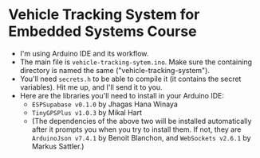 # Vehicle Tracking System for Embedded Systems Course

* I'm using Arduino IDE and its workflow.
* The main file is `vehicle-tracking-sytem.ino`. Make sure the containing directory is named the same ("vehicle-tracking-system").
* You'll need `secrets.h` to be able to compile it (it contains the secret variables). Hit me up, and I'll send it to you.
* Here are the libraries you'll need to install in your Arduino IDE:
  * `ESPSupabase v0.1.0` by Jhagas Hana Winaya
  * `TinyGPSPlus v1.0.3` by Mikal Hart
  * (The dependencies of the above two will be installed automatically after it prompts you when you try to install them. If not, they are `ArduinoJson v7.4.1` by Benoit Blanchon, and `WebSockets v2.6.1` by Markus Sattler.)
